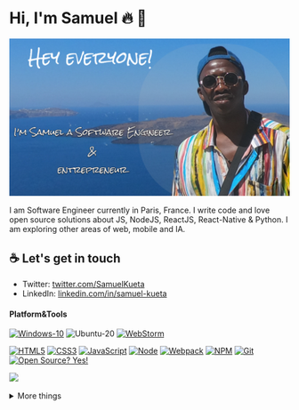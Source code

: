 # Hi, I'm Samuel :fire: :black_heart:

![Kemit avatar](photo-github.png)

I am Software Engineer currently in Paris, France. I write code and love open source solutions about JS, NodeJS, ReactJS, React-Native & Python. I am exploring other areas of web, mobile and IA.

## :coffee: Let's get in touch
- Twitter: [twitter.com/SamuelKueta](https://twitter.com/SamuelKueta)
- LinkedIn: [linkedin.com/in/samuel-kueta](https://www.linkedin.com/in/samuel-kueta-930a92112)

#### Platform&Tools
[![Windows-10](https://img.shields.io/badge/Windows-10-2376bc?style=flat-square&logo=windows&logoColor=ffffff)](https://www.microsoft.com/windows/get-windows-10)
![Ubuntu-20](https://img.shields.io/badge/ubuntu-20-blue)
[![WebStorm](https://img.shields.io/badge/IDE-WebStorm%20-blue?style=flat-square&logo=visual-studio-code&logoColor=ffffff)](https://www.jetbrains.com/webstorm/)

[![HTML5](https://img.shields.io/badge/-HTML5-E34F26?style=flat-square&logo=html5&logoColor=white)](https://html.spec.whatwg.org/)
[![CSS3](https://img.shields.io/badge/-CSS3-1572B6?style=flat-square&logo=css3&logoColor=white)](https://www.w3.org/Style/CSS/)
[![JavaScript](https://img.shields.io/badge/-JavaScript-FF9800?style=flat-square&logo=javascript&logoColor=white)](https://www.ecma-international.org/)
[![Node](https://img.shields.io/badge/-Node.js-43853d?style=flat-square&logo=node.js&logoColor=ffffff)](https://nodejs.org/)
[![Webpack](https://img.shields.io/badge/-Webpack-%232C3A42?style=flat-square&logo=webpack)](https://www.webpackjs.com/)
[![NPM](https://img.shields.io/badge/-NPM-cb3837?style=flat-square&logo=npm&logoColor=white)](https://npmjs.com/)
[![Git](https://img.shields.io/badge/-Git-f05032?style=flat-square&logo=git&logoColor=white)](https://git-scm.com/)
[![Open Source? Yes!](https://badgen.net/badge/Open%20Source%20%3F/Yes%21/blue?icon=github)](https://github.com/Naereen/badges/)


<p align="">
  <a href= "https://github.com/anuraghazra/github-readme-stats"><img src="https://github-readme-stats.vercel.app/api?username=Sam-kemit&theme=tokyonight&include_all_commits=true&show_icons=true" /></a>
</p>

<details>
  <summary> More things </summary>
  <br>
    <p>
        <a href= "https://github.com/anuraghazra/github-readme-stats"><img src= "https://github-readme-stats.vercel.app/api/top-langs/?username=Sam-kemit&layout=compact" /></a>
    </p>
  

</details>
